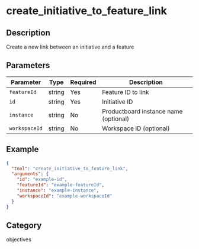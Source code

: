 # create_initiative_to_feature_link

## Description

Create a new link between an initiative and a feature

## Parameters

| Parameter     | Type   | Required | Description                           |
| ------------- | ------ | -------- | ------------------------------------- |
| `featureId`   | string | Yes      | Feature ID to link                    |
| `id`          | string | Yes      | Initiative ID                         |
| `instance`    | string | No       | Productboard instance name (optional) |
| `workspaceId` | string | No       | Workspace ID (optional)               |

## Example

```json
{
  "tool": "create_initiative_to_feature_link",
  "arguments": {
    "id": "example-id",
    "featureId": "example-featureId",
    "instance": "example-instance",
    "workspaceId": "example-workspaceId"
  }
}
```

## Category

objectives
